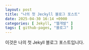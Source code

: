 ```yaml
---
layout: post
title: "나의 첫 Jeckyll 블로그 포스트"
date: 2025-04-30 16:14 +0900
categories: [ Jekyll, "웹개발" ]
tags: [ github-pages, "블로그" ]
---
```


이것은 나의 첫 Jekyll 블로그 포스트입니다.
